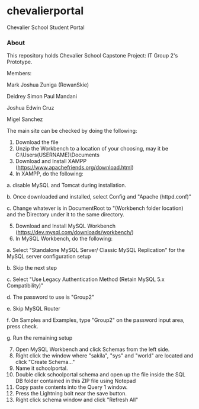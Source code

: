 # chevalierportal
Chevalier School Student Portal

### About

This repository holds Chevalier School Capstone Project: IT Group 2's Prototype.

Members:

Mark Joshua Zuniga (RowanSkie)

Deidrey Simon Paul Mandani

Joshua Edwin Cruz

Migel Sanchez

The main site can be checked by doing the following:
1. Download the file
2. Unzip the Workbench to a location of your choosing, may it be C:\Users\(USERNAME)\Documents
3. Download and Install XAMPP (https://www.apachefriends.org/download.html)
4. In XAMPP, do the following:

a. disable MySQL and Tomcat during installation.

b. Once downloaded and installed, select Config and "Apache (httpd.conf)"

c. Change whatever is in DocumentRoot to "(Workbench folder location) and the Directory under it to the same directory.

5. Download and Install MySQL Workbench (https://dev.mysql.com/downloads/workbench/)
6. In MySQL Workbench, do the following:

a. Select "Standalone MySQL Server/ Classic MySQL Replication" for the MySQL server configuration setup

b. Skip the next step

c. Select "Use Legacy Authentication Method (Retain MySQL 5.x Compatibility)"

d. The password to use is "Group2"

e. Skip MySQL Router

f. On Samples and Examples, type "Group2" on the password input area, press check.

g. Run the remaining setup

7. Open MySQL Workbench and click Schemas from the left side.
8. Right click the window where "sakila", "sys" and "world" are located and click "Create Schema..."
9. Name it schoolportal.
10. Double click schoolportal schema and open up the file inside the SQL DB folder contained in this ZIP file using Notepad
11. Copy paste contents into the Query 1 window.
12. Press the Lightning bolt near the save button.
13. Right click schema window and click "Refresh All"

